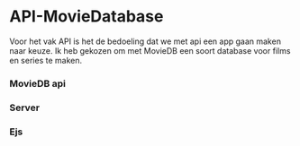# API-MovieDatabase

Voor het vak API is het de bedoeling dat we met api een app gaan maken naar keuze.
Ik heb gekozen om met MovieDB een soort database voor films en series te maken.

### MovieDB api

### Server

### Ejs
